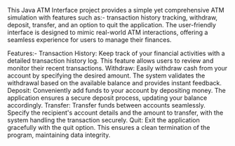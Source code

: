 This Java ATM Interface project provides a simple yet comprehensive 
ATM simulation with features such as:-
transaction history tracking, withdraw, deposit, transfer, and an option to quit the application. 
The user-friendly interface is designed to mimic real-world ATM interactions, offering a seamless experience for users to manage their finances.

Features:-
Transaction History: Keep track of your financial activities with a detailed transaction history log. This feature allows users to review and monitor their recent transactions.
Withdraw: Easily withdraw cash from your account by specifying the desired amount. The system validates the withdrawal based on the available balance and provides instant feedback.
Deposit: Conveniently add funds to your account by depositing money. The application ensures a secure deposit process, updating your balance accordingly.
Transfer: Transfer funds between accounts seamlessly. Specify the recipient's account details and the amount to transfer, with the system handling the transaction securely.
Quit: Exit the application gracefully with the quit option. This ensures a clean termination of the program, maintaining data integrity.
